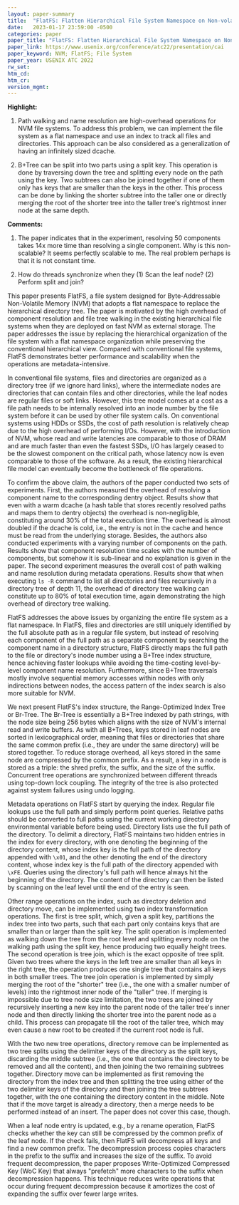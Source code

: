 ```yaml
---
layout: paper-summary
title:  "FlatFS: Flatten Hierarchical File System Namespace on Non-volatile Memories"
date:   2023-01-17 23:59:00 -0500
categories: paper
paper_title: "FlatFS: Flatten Hierarchical File System Namespace on Non-volatile Memories"
paper_link: https://www.usenix.org/conference/atc22/presentation/cai
paper_keyword: NVM; FlatFS; File System
paper_year: USENIX ATC 2022
rw_set:
htm_cd:
htm_cr:
version_mgmt:
---
```


**Highlight:**

1. Path walking and name resolution are high-overhead operations for NVM file systems. To address this problem,
we can implement the file system as a flat namespace and use an index to track all files and directories. 
This approach can be also considered as a generalization of having an infinitely sized dcache.

2. B+Tree can be split into two parts using a split key. This operation is done by traversing down the tree
and splitting every node on the path using the key. Two subtrees can also be joined together if one of them
only has keys that are smaller than the keys in the other. This process can be done by linking the shorter subtree
into the taller one or directly merging the root of the shorter tree into the taller tree's rightmost inner node at 
the same depth.



**Comments:**

1. The paper indicates that in the experiment, resolving 50 components takes 14x more time than resolving a single 
   component. Why is this non-scalable? It seems perfectly scalable to me. The real problem perhaps is that it 
   is not constant time.

2. How do threads synchronize when they (1) Scan the leaf node? (2) Perform split and join?

This paper presents FlatFS, a file system designed for Byte-Addressable Non-Volatile Memory (NVM) that adopts 
a flat namespace to replace the hierarchical directory tree. The paper is motivated by the high overhead of component
resolution and file tree walking in the existing hierarchical file systems when they are deployed on fast NVM as 
external storage. The paper addresses the issue by replacing the hierarchical organization of the file system with
a flat namespace organization while preserving the conventional hierarchical view. Compared with conventional
file systems, FlatFS demonstrates better performance and scalability when the operations are metadata-intensive.

In conventional file systems, files and directories are organized as a directory tree (if we ignore hard links), 
where the intermediate nodes are directories that can contain files and other directories, while the leaf nodes
are regular files or soft links. However, this tree model comes at a cost as a file path needs to be internally 
resolved into an inode number by the file system before it can be used by other file system calls. On conventional
systems using HDDs or SSDs, the cost of path resolution is relatively cheap due to the high overhead of performing 
I/Os. However, with the introduction of NVM, whose read and write latencies are comparable to those of DRAM and 
are much faster than even the fastest SSDs, I/O has largely ceased to be the slowest component on the critical path,
whose latency now is even comparable to those of the software. As a result, the existing hierarchical file model
can eventually become the bottleneck of file operations. 

To confirm the above claim, the authors of the paper conducted two sets of experiments. First, the authors measured
the overhead of resolving a component name to the corresponding dentry object. Results show that even with a warm
dcache (a hash table that stores recently resolved paths and maps them to dentry objects) the overhead is 
non-negligible, constituting around 30% of the total execution time. The overhead is almost doubled if the dcache 
is cold, i.e., the entry is not in the cache and hence must be read from the underlying storage. 
Besides, the authors also conducted experiments with a varying number of components on the path. Results show that 
component resolution time scales with the number of components, but somehow it is sub-linear and no explanation is 
given in the paper.
The second experiment measures the overall cost of path walking and name resolution during metadata operations.
Results show that when executing `ls -R` command to list all directories and files recursively in a directory tree of
depth 11, the overhead of directory tree walking can constitute up to 80% of total execution time, again demonstrating
the high overhead of directory tree walking.

FlatFS addresses the above issues by organizing the entire file system as a flat namespace. In FlatFS, files and 
directories are still uniquely identified by the full absolute path as in a regular file system, but instead of 
resolving each component of the full path as a separate component by searching the component name in a directory
structure, FlatFS directly maps the full path to the file or directory's inode number using a B+Tree index structure, 
hence achieving faster lookups while avoiding the time-costing level-by-level component name resolution. Furthermore, 
since B+Tree traversals mostly involve sequential memory accesses within nodes with only indirections between nodes,
the access pattern of the index search is also more suitable for NVM.

We next present FlatFS's index structure, the Range-Optimized Index Tree or Br-Tree. The Br-Tree is essentially a 
B+Tree indexed by path strings, with the node size being 256 bytes which aligns with the size of NVM's internal 
read and write buffers. As with all B+Trees, keys stored in leaf nodes are sorted in lexicographical order, meaning
that files or directories that share the same common prefix (i.e., they are under the same directory) will be stored 
together. To reduce storage overhead, all keys stored in the same node are compressed by the common prefix.
As a result, a key in a node is stored as a triple: the shred prefix, the suffix, and the size of the suffix.
Concurrent tree operations are synchronized between different threads using top-down lock coupling. The integrity
of the tree is also protected against system failures using undo logging.

Metadata operations on FlatFS start by querying the index. Regular file lookups use the full path and simply perform
point queries. Relative paths should be converted to full paths using the current working directory environmental 
variable before being used. Directory lists use the full path of the directory. To delimit a directory, FlatFS
maintains two hidden entries in the index for every directory, with one denoting the beginning of the 
directory content, whose 
index key is the full path of the directory appended with `\x01`, and the other denoting the end of the directory
content, whose index key is the full path of the directory appended with `\xFE`. Queries using the directory's full
path will hence always hit the beginning of the directory. The content of the directory can then be listed by scanning 
on the leaf level until the end of the entry is seen.

Other range operations on the index, such as directory deletion and directory move, can be implemented using two index 
transformation operations. The first is tree split, which, given a split key, partitions the index tree into two parts,
such that each part only contains keys that are smaller than or larger than the split key.
The split operation is implemented as walking down the tree from the root level and splitting every node on the 
walking path using the split key, hence producing two equally height trees. 
The second operation is tree join, which is the exact opposite of tree split. Given two trees where the keys in
the left tree are smaller than all keys in the right tree, the operation produces one single tree that contains 
all keys in both smaller trees. 
The tree join operation is implemented by simply merging the root of the "shorter" tree (i.e., the one with a smaller
number of levels) into the rightmost inner node of the "taller" tree. If merging is impossible due to tree node
size limitation, the two trees are joined by recursively inserting a new key into the parent node of the taller
tree's inner node and then directly linking the shorter tree into the parent node as a child. This process can propagate
till the root of the taller tree, which may even cause a new root to be created if the current root node is full.

With the two new tree operations, directory remove can be implemented as two tree splits using the delimiter keys
of the directory as the split keys, discarding the middle subtree (i.e., the one that contains the directory to
be removed and all the content), and then joining the two remaining subtrees together. 
Directory move can be implemented as first removing the directory from the index tree and then splitting the tree using
either of the two delimiter keys of the directory and then joining the tree subtrees together, with the 
one containing the directory content in the middle. Note that if the move target is already a directory, then 
a merge needs to be performed instead of an insert. The paper does not cover this case, though.

When a leaf node entry is updated, e.g., by a rename operation, FlatFS checks whether the key can still be compressed
by the common prefix of the leaf node. If the check fails, then FlatFS will decompress all keys and find a new common
prefix. The decompression process copies characters in the prefix to the suffix and increases the size of the suffix.
To avoid frequent decompression, the paper proposes Write-Optimized Compressed Key (WoC Key) that always "prefetch"
more characters to the suffix when decompression happens. This technique reduces write operations that occur during
frequent decompression because it amortizes the cost of expanding the suffix over fewer large writes. 

